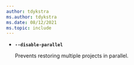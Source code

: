 ```yaml
---
author: tdykstra
ms.author: tdykstra
ms.date: 08/12/2021
ms.topic: include
---
```

- **`--disable-parallel`**

  Prevents restoring multiple projects in parallel.
